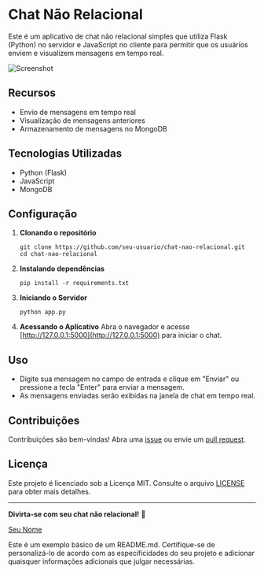 

# Chat Não Relacional

Este é um aplicativo de chat não relacional simples que utiliza Flask (Python) no servidor e JavaScript no cliente para permitir que os usuários enviem e visualizem mensagens em tempo real.

![Screenshot](screenshot.png)

## Recursos

- Envio de mensagens em tempo real
- Visualização de mensagens anteriores
- Armazenamento de mensagens no MongoDB

## Tecnologias Utilizadas

- Python (Flask)
- JavaScript
- MongoDB


## Configuração

1. **Clonando o repositório**
   ```
   git clone https://github.com/seu-usuario/chat-nao-relacional.git
   cd chat-nao-relacional
   ```

2. **Instalando dependências**
   ```
   pip install -r requirements.txt
   ```

3. **Iniciando o Servidor**
   ```
   python app.py
   ```

4. **Acessando o Aplicativo**
   Abra o navegador e acesse [http://127.0.0.1:5000](http://127.0.0.1:5000) para iniciar o chat.

## Uso

- Digite sua mensagem no campo de entrada e clique em "Enviar" ou pressione a tecla "Enter" para enviar a mensagem.
- As mensagens enviadas serão exibidas na janela de chat em tempo real.



## Contribuições

Contribuições são bem-vindas! Abra uma [issue](https://github.com/seu-usuario/chat-nao-relacional/issues) ou envie um [pull request](https://github.com/seu-usuario/chat-nao-relacional/pulls).

## Licença

Este projeto é licenciado sob a Licença MIT. Consulte o arquivo [LICENSE](LICENSE) para obter mais detalhes.

---

**Divirta-se com seu chat não relacional!** 🚀

[Seu Nome](https://github.com/seu-usuario)

Este é um exemplo básico de um README.md. Certifique-se de personalizá-lo de acordo com as especificidades do seu projeto e adicionar quaisquer informações adicionais que julgar necessárias.
